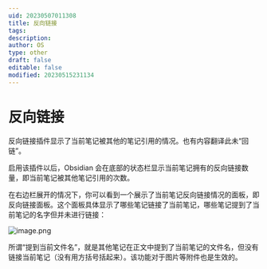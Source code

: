 ```yaml
---
uid: 20230507011308
title: 反向链接
tags: 
description: 
author: OS
type: other
draft: false
editable: false
modified: 20230515231134
---
```


# 反向链接

反向链接插件显示了当前笔记被其他的笔记引用的情况。也有内容翻译此未“回链”。

启用该插件以后，Obsidian 会在底部的状态栏显示当前笔记拥有的反向链接数量，即当前笔记被其他笔记引用的次数。

在右边栏展开的情况下，你可以看到一个展示了当前笔记反向链接情况的面板，即反向链接面板。这个面板具体显示了哪些笔记链接了当前笔记，哪些笔记提到了当前笔记的名字但并未进行链接：

![image.png](https://cdn.pkmer.cn/images/20230507011331.png!pkmer)

所谓“提到当前文件名”，就是其他笔记在正文中提到了当前笔记的文件名，但没有链接当前笔记（没有用方括号括起来）。该功能对于图片等附件也是生效的。
